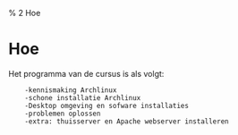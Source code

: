 % 2 Hoe


# Hoe



Het programma van de cursus is als volgt:

		-kennismaking Archlinux
		-schone installatie Archlinux
		-Desktop omgeving en sofware installaties
		-problemen oplossen
		-extra: thuisserver en Apache webserver installeren 
